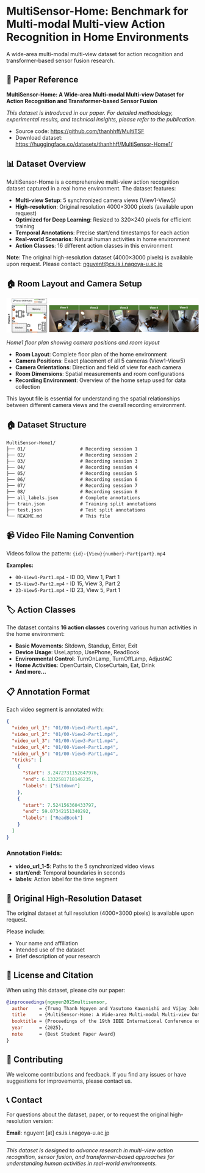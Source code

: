 # MultiSensor-Home: Benchmark for Multi-modal Multi-view Action Recognition in Home Environments

A wide-area multi-modal multi-view dataset for action recognition and transformer-based sensor fusion research.

## 📖 Paper Reference

**MultiSensor-Home: A Wide-area Multi-modal Multi-view Dataset for Action Recognition and Transformer-based Sensor Fusion**

*This dataset is introduced in our paper. For detailed methodology, experimental results, and technical insights, please refer to the publication.*

- Source code: https://github.com/thanhhff/MultiTSF
- Download dataset: https://huggingface.co/datasets/thanhhff/MultiSensor-Home1/

## 📊 Dataset Overview

MultiSensor-Home is a comprehensive multi-view action recognition dataset captured in a real home environment. The dataset features:

- **Multi-view Setup**: 5 synchronized camera views (View1-View5)
- **High-resolution**: Original resolution 4000×3000 pixels (available upon request)
- **Optimized for Deep Learning**: Resized to 320×240 pixels for efficient training
- **Temporal Annotations**: Precise start/end timestamps for each action
- **Real-world Scenarios**: Natural human activities in home environment
- **Action Classes**: 16 different action classes in this environment

**Note**: The original high-resolution dataset (4000×3000 pixels) is available upon request. Please contact: nguyent@cs.is.i.nagoya-u.ac.jp

## 🏠 Room Layout and Camera Setup

![Home1 Layout](Home1-Layout.png)

*Home1 floor plan showing camera positions and room layout*

- **Room Layout**: Complete floor plan of the home environment
- **Camera Positions**: Exact placement of all 5 cameras (View1-View5)
- **Camera Orientations**: Direction and field of view for each camera
- **Room Dimensions**: Spatial measurements and room configurations
- **Recording Environment**: Overview of the home setup used for data collection

This layout file is essential for understanding the spatial relationships between different camera views and the overall recording environment.


## 🏠 Dataset Structure

```
MultiSensor-Home1/
├── 01/                    # Recording session 1
├── 02/                    # Recording session 2
├── 03/                    # Recording session 3
├── 04/                    # Recording session 4
├── 05/                    # Recording session 5
├── 06/                    # Recording session 6
├── 07/                    # Recording session 7
├── 08/                    # Recording session 8
├── all_labels.json        # Complete annotations
├── train.json             # Training split annotations
├── test.json              # Test split annotations
└── README.md              # This file
```

## 📹 Video File Naming Convention

Videos follow the pattern: `{id}-{View}{number}-Part{part}.mp4`

**Examples:**
- `00-View1-Part1.mp4` - ID 00, View 1, Part 1
- `15-View3-Part2.mp4` - ID 15, View 3, Part 2
- `23-View5-Part1.mp4` - ID 23, View 5, Part 1

## 🏷️ Action Classes

The dataset contains **16 action classes** covering various human activities in the home environment:

- **Basic Movements**: Sitdown, Standup, Enter, Exit
- **Device Usage**: UseLaptop, UsePhone, ReadBook
- **Environmental Control**: TurnOnLamp, TurnOffLamp, AdjustAC
- **Home Activities**: OpenCurtain, CloseCurtain, Eat, Drink
- **And more...**

## 📋 Annotation Format

Each video segment is annotated with:

```json
{
  "video_url_1": "01/00-View1-Part1.mp4",
  "video_url_2": "01/00-View2-Part1.mp4",
  "video_url_3": "01/00-View3-Part1.mp4",
  "video_url_4": "01/00-View4-Part1.mp4",
  "video_url_5": "01/00-View5-Part1.mp4",
  "tricks": [
    {
      "start": 3.2472731152647976,
      "end": 6.1332581718146235,
      "labels": ["Sitdown"]
    },
    {
      "start": 7.524156360433797,
      "end": 59.07342151340292,
      "labels": ["ReadBook"]
    }
  ]
}
```

### Annotation Fields:
- **video_url_1-5**: Paths to the 5 synchronized video views
- **start/end**: Temporal boundaries in seconds
- **labels**: Action label for the time segment


## 📧 Original High-Resolution Dataset

The original dataset at full resolution (4000×3000 pixels) is available upon request.

Please include:
- Your name and affiliation
- Intended use of the dataset
- Brief description of your research

## 📄 License and Citation

When using this dataset, please cite our paper:

```bibtex
@inproceedings{nguyen2025multisensor,
  author    = {Trung Thanh Nguyen and Yasutomo Kawanishi and Vijay John and Takahiro Komamizu and Ichiro Ide},
  title     = {MultiSensor-Home: A Wide-area Multi-modal Multi-view Dataset for Action Recognition and Transformer-based Sensor Fusion},
  booktitle = {Proceedings of the 19th IEEE International Conference on Automatic Face and Gesture Recognition},
  year      = {2025},
  note      = {Best Student Paper Award}
}
```

## 🤝 Contributing

We welcome contributions and feedback. If you find any issues or have suggestions for improvements, please contact us.

## 📞 Contact

For questions about the dataset, paper, or to request the original high-resolution version:

**Email**: nguyent [at] cs.is.i.nagoya-u.ac.jp

---

*This dataset is designed to advance research in multi-view action recognition, sensor fusion, and transformer-based approaches for understanding human activities in real-world environments.*
